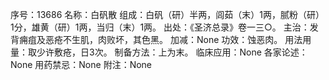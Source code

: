 序号：13686
名称：白矾散
组成：白矾（研）半两，闾茹（末）1两，腻粉（研）1分，雄黄（研）1两，当归（末）1两。
出处：《圣济总录》卷一三○。
主治：发背痈疽及恶疮不生肌，肉败坏，其色黑。
加减：None
功效：蚀恶肉。
用法用量：取少许敷疮，日3次。
制备方法：上为末。
临床应用：None
各家论述：None
用药禁忌：None
附注：None
